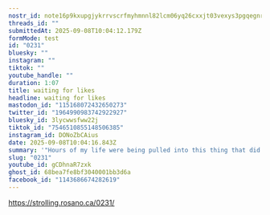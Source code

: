 ```yaml
---
nostr_id: note16p9kxupgjykrrvscrfmyhmnnl82lcm06yq26cxxjt03vexys3pgqegnrjd
threads_id: ""
submittedAt: 2025-09-08T10:04:12.179Z
formMode: test
id: "0231"
bluesky: ""
instagram: ""
tiktok: ""
youtube_handle: ""
duration: 1:07
title: waiting for likes
headline: waiting for likes
mastodon_id: "115168072432650273"
twitter_id: "1964990983742922927"
bluesky_id: 3lycwwsfww22j
tiktok_id: "7546510855148506385"
instagram_id: DONoZbCAius
date: 2025-09-08T10:04:16.843Z
summary: '"Hours of my life were being pulled into this thing that did not serve me."'
slug: "0231"
youtube_id: gCDhnaR7zxk
ghost_id: 68bea7fe8bf3040001bb3d6a
facebook_id: "1143686674282619"
---
```

https://strolling.rosano.ca/0231/
